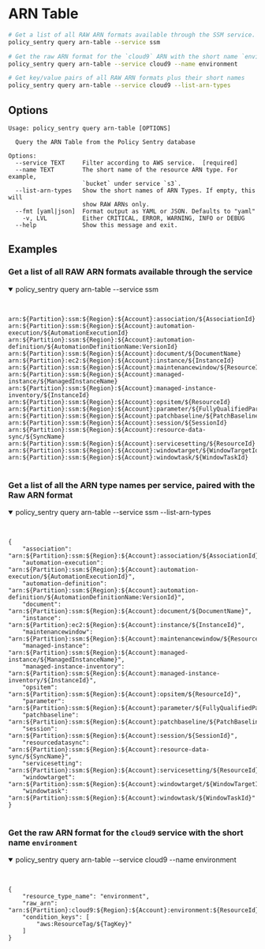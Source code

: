 ARN Table
=========

```bash
# Get a list of all RAW ARN formats available through the SSM service.
policy_sentry query arn-table --service ssm

# Get the raw ARN format for the `cloud9` ARN with the short name `environment`
policy_sentry query arn-table --service cloud9 --name environment

# Get key/value pairs of all RAW ARN formats plus their short names
policy_sentry query arn-table --service cloud9 --list-arn-types
```

Options
-------

```text
Usage: policy_sentry query arn-table [OPTIONS]

  Query the ARN Table from the Policy Sentry database

Options:
  --service TEXT     Filter according to AWS service.  [required]
  --name TEXT        The short name of the resource ARN type. For example,
                     `bucket` under service `s3`.
  --list-arn-types   Show the short names of ARN Types. If empty, this will
                     show RAW ARNs only.
  --fmt [yaml|json]  Format output as YAML or JSON. Defaults to "yaml"
    -v, LVL          Either CRITICAL, ERROR, WARNING, INFO or DEBUG
  --help             Show this message and exit.
```


## Examples

### Get a list of all RAW ARN formats available through the service

<details open>
<summary>policy_sentry query arn-table --service ssm</summary>
<br>
<pre>
<code>
arn:${Partition}:ssm:${Region}:${Account}:association/${AssociationId}
arn:${Partition}:ssm:${Region}:${Account}:automation-execution/${AutomationExecutionId}
arn:${Partition}:ssm:${Region}:${Account}:automation-definition/${AutomationDefinitionName:VersionId}
arn:${Partition}:ssm:${Region}:${Account}:document/${DocumentName}
arn:${Partition}:ec2:${Region}:${Account}:instance/${InstanceId}
arn:${Partition}:ssm:${Region}:${Account}:maintenancewindow/${ResourceId}
arn:${Partition}:ssm:${Region}:${Account}:managed-instance/${ManagedInstanceName}
arn:${Partition}:ssm:${Region}:${Account}:managed-instance-inventory/${InstanceId}
arn:${Partition}:ssm:${Region}:${Account}:opsitem/${ResourceId}
arn:${Partition}:ssm:${Region}:${Account}:parameter/${FullyQualifiedParameterName}
arn:${Partition}:ssm:${Region}:${Account}:patchbaseline/${PatchBaselineIdResourceId}
arn:${Partition}:ssm:${Region}:${Account}:session/${SessionId}
arn:${Partition}:ssm:${Region}:${Account}:resource-data-sync/${SyncName}
arn:${Partition}:ssm:${Region}:${Account}:servicesetting/${ResourceId}
arn:${Partition}:ssm:${Region}:${Account}:windowtarget/${WindowTargetId}
arn:${Partition}:ssm:${Region}:${Account}:windowtask/${WindowTaskId}
</code>
</pre>
</details>

### Get a list of all the ARN type names per service, paired with the Raw ARN format

<details open>
<summary>policy_sentry query arn-table --service ssm --list-arn-types</summary>
<br>
<pre>
<code>
{
    "association": "arn:${Partition}:ssm:${Region}:${Account}:association/${AssociationId}",
    "automation-execution": "arn:${Partition}:ssm:${Region}:${Account}:automation-execution/${AutomationExecutionId}",
    "automation-definition": "arn:${Partition}:ssm:${Region}:${Account}:automation-definition/${AutomationDefinitionName:VersionId}",
    "document": "arn:${Partition}:ssm:${Region}:${Account}:document/${DocumentName}",
    "instance": "arn:${Partition}:ec2:${Region}:${Account}:instance/${InstanceId}",
    "maintenancewindow": "arn:${Partition}:ssm:${Region}:${Account}:maintenancewindow/${ResourceId}",
    "managed-instance": "arn:${Partition}:ssm:${Region}:${Account}:managed-instance/${ManagedInstanceName}",
    "managed-instance-inventory": "arn:${Partition}:ssm:${Region}:${Account}:managed-instance-inventory/${InstanceId}",
    "opsitem": "arn:${Partition}:ssm:${Region}:${Account}:opsitem/${ResourceId}",
    "parameter": "arn:${Partition}:ssm:${Region}:${Account}:parameter/${FullyQualifiedParameterName}",
    "patchbaseline": "arn:${Partition}:ssm:${Region}:${Account}:patchbaseline/${PatchBaselineIdResourceId}",
    "session": "arn:${Partition}:ssm:${Region}:${Account}:session/${SessionId}",
    "resourcedatasync": "arn:${Partition}:ssm:${Region}:${Account}:resource-data-sync/${SyncName}",
    "servicesetting": "arn:${Partition}:ssm:${Region}:${Account}:servicesetting/${ResourceId}",
    "windowtarget": "arn:${Partition}:ssm:${Region}:${Account}:windowtarget/${WindowTargetId}",
    "windowtask": "arn:${Partition}:ssm:${Region}:${Account}:windowtask/${WindowTaskId}"
}
</code>
</pre>
</details>

### Get the raw ARN format for the `cloud9` service with the short name `environment`

<details open>
<summary>policy_sentry query arn-table --service cloud9 --name environment</summary>
<br>
<pre>
<code>
{
    "resource_type_name": "environment",
    "raw_arn": "arn:${Partition}:cloud9:${Region}:${Account}:environment:${ResourceId}",
    "condition_keys": [
        "aws:ResourceTag/${TagKey}"
    ]
}
</code>
</pre>
</details>
